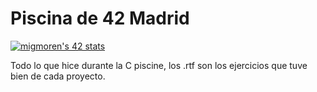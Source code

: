 # Piscina de 42 Madrid

<a href="https://github.com/JaeSeoKim/badge42"><img src="https://badge42.vercel.app/api/v2/cl96t7c1700110gmirv4hhet0/stats?cursusId=9&coalitionId=piscine" alt="migmoren's 42 stats" /></a>

Todo lo que hice durante la C piscine, los .rtf son los ejercicios que tuve bien de cada proyecto.
